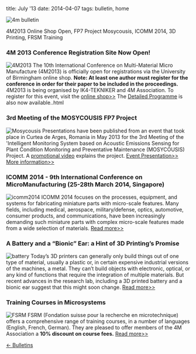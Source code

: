 title: July '13
date: 2014-04-07 
tags: bulletin, home


![4m bulletin](/4m-association/images/4mbulletin168.png)

4M2013 Online Shop Open, FP7 Project Mosycousis, ICOMM 2014, 3D Printing, FRSM Training
<!--break-->
### 4M 2013 Conference Registration Site Now Open!

![4M2013](/4m-association/images/4m2013_logo.jpg)
The 10th International Conference on Multi-Material Micro Manufacture (4M2013) is officially open for registrations via the University of Birmingham online shop. **Note: At least one author must register for the conference in order for their paper to be included in the proceedings.** 4M2013 is being organised by IK4-TEKNIKER and 4M Association. To register for this event, visit the [online shop>>](http://shop.bham.ac.uk/browse/extra_info.asp?compid=1&modid=2&deptid=31&catid=90&prodid=673) 
The [Detailed Programme](/4m-association/content/4M2013-Detailed-Programme-Agenda/4M2013-Detailed-Programme-Agenda.html) is also now available..html

### 3rd Meeting of the MOSYCOUSIS FP7 Project

![Mosycousis](/4m-association/images/mosycousis.jpg)
Presentations have been published from an event that took place in Curtea de Arges, Romania in May 2013 for the 3rd Meeting of the 'Intelligent Monitoring System based on Acoustic Emissions Sensing for Plant Condition Monitoring and Preventative Maintenance (MOSYCOUSIS) Project. A [promotional video](http://www.youtube.com/watch?v=c3wLTDfD1Tc&feature=player_detailpage ) explains the project.
[Event Presentation>>](/4m-association/files/Mosycousis_Info.pdf)
[More information>>](/4m-association/files/Mosycousis_Photographs.pdf)

### ICOMM 2014 - 9th International Conference on MicroManufacturing (25-28th March 2014, Singapore)

![icomm2014](/4m-association/images/icomm2014.jpg)
ICOMM 2014 focuses on the processes, equipment, and systems for fabricating miniature parts with micro-scale features. Many fields, including medical, aerospace, military/defense, optics, automotive, consumer products, and communications, have been increasingly demanding such miniature parts with complex micro-scale features made from a wide selection of materials. [Read more>>](http://icomm2014.northwestern.edu/)

### A Battery and a “Bionic” Ear: a Hint of 3D Printing’s Promise

![battery](/4m-association/images/battery.jpg)
Today’s 3D printers can generally only build things out of one type of material, usually a plastic or, in certain expensive industrial versions of the machines, a metal. They can’t build objects with electronic, optical, or any kind of functions that require the integration of multiple materials. But recent advances in the research lab, including a 3D printed battery and a bionic ear suggest that this might soon change. [Read more>>](http://www.technologyreview.com/news/516561/a-battery-and-a-bionic-ear-a-hint-of-3-d-printings-promise/)

### Training Courses in Microsystems

![FSRM](/4m-association/images/fsrm.jpg)
FSRM (Fondation suisse pour la recherche en microtechnique) offers a comprehensive range of training courses, in a number of languages (English, French, German). They are pleased to offer members of the 4M Association a **10% discount on course fees.** [Read more>>](/4m-association/content/fsrm-training-courses/fsrm-training-courses.html)

[&larr; Bulletins](/4m-association/bulletin/index.html)